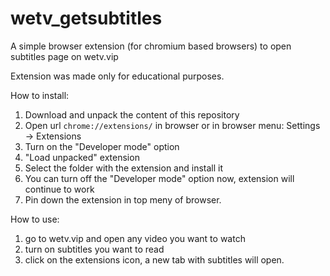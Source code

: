 # wetv_getsubtitles
A simple browser extension (for chromium based browsers) to open subtitles page on wetv.vip

Extension was made only for educational purposes.

How to install: 
1. Download and unpack the content of this repository
2. Open url <code>chrome://extensions/</code> in browser or in browser menu: Settings -> Extensions
3. Turn on the "Developer mode" option
4. "Load unpacked" extension
5. Select the folder with the extension and install it
6. You can turn off the "Developer mode" option now, extension will continue to work
7. Pin down the extension in top meny of browser.

How to use: 
1. go to wetv.vip and open any video you want to watch
2. turn on subtitles you want to read
3. click on the extensions icon, a new tab with subtitles will open.
